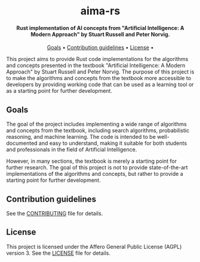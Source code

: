 <h1 align="center">
  aima-rs
</h1>

<h4 align="center">Rust implementation of AI concepts from "Artificial Intelligence: A Modern Approach" by Stuart Russell and Peter Norvig.</h4>

<p align="center">
  <a href="#goals">Goals</a> •
  <a href="#contribution-guidelines">Contribution guidelines</a> •
  <a href="#license">License</a> •
</p>

This project aims to provide Rust code implementations for the algorithms and
concepts presented in the textbook "Artificial Intelligence: A Modern Approach"
by Stuart Russell and Peter Norvig. The purpose of this project is to make the
algorithms and concepts from the textbook more accessible to developers by
providing working code that can be used as a learning tool or as a starting
point for further development.

## Goals

The goal of the project includes implementing a wide range of algorithms and
concepts from the textbook, including search algorithms, probabilistic
reasoning, and machine learning. The code is intended to be well-documented and
easy to understand, making it suitable for both students and professionals in
the field of Artificial Intelligence.

However, in many sections, the textbook is merely a starting point for further
research. The goal of this project is not to provide state-of-the-art
implementations of the algorithms and concepts, but rather to provide a starting
point for further development.

## Contribution guidelines

See the [CONTRIBUTING](CONTRIBUTING.md) file for details.

## License

This project is licensed under the Affero General Public License (AGPL) version
3. See the [LICENSE](LICENSE) file for details.
